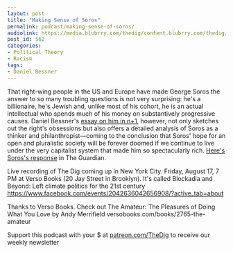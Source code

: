 ```yaml
---
layout: post
title: "Making Sense of Soros"
permalink: podcast/making-sense-of-soros/
audiolink: https://media.blubrry.com/thedig/content.blubrry.com/thedig/The_Dig_-_EP_138_-_Bessner.mp3
post_id: 562
categories: 
- Political Theory
- Racism
tags: 
- Daniel Bessner
---
```


That right-wing people in the US and Europe have made George Soros the answer to so many troubling questions is not very surprising: he's a billionaire, he's Jewish and, unlike most of his cohort, he is an actual intellectual who spends much of his money on substantively progressive causes. Daniel Bessner's 
[essay on him in n+1](https://nplusonemag.com/online-only/online-only/the-globalist/), however, not only sketches out the right's obsessions but also offers a detailed analysis of Soros as a thinker and philanthropist—coming to the conclusion that Soros' hope for an open and pluralistic society will be forever doomed if we continue to live under the very capitalist system that made him so spectacularly rich. 
[Here's Soros's response](https://www.theguardian.com/business/2018/jul/13/george-soros-im-a-passionate-critic-of-market-fundamentalism) in The Guardian.

Live recording of The Dig coming up in New York City. Friday, August 17, 7 PM at Verso Books (20 Jay Street in Brooklyn). It's called Blockadia and Beyond: Left climate politics for the 21st century https://www.facebook.com/events/2042636042656908/?active_tab=about

Thanks to Verso Books. Check out The Amateur: The Pleasures of Doing What You Love by Andy Merrifield versobooks.com/books/2765-the-amateur

Support this podcast with your $ at [patreon.com/TheDig](http://www.patreon.com/TheDig)  to receive our weekly newsletter
